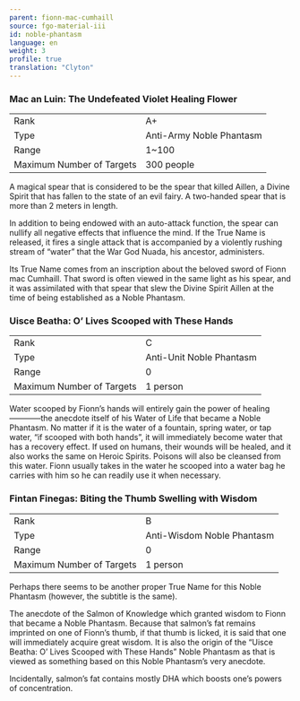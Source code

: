 ```yaml
---
parent: fionn-mac-cumhaill
source: fgo-material-iii
id: noble-phantasm
language: en
weight: 3
profile: true
translation: "Clyton"
---
```


### Mac an Luin: The Undefeated Violet Healing Flower

<table>
  <tr><td>Rank</td><td>A+</td></tr>
  <tr><td>Type</td><td>Anti-Army Noble Phantasm</td></tr>
  <tr><td>Range</td><td>1~100</td></tr>
  <tr><td>Maximum Number of Targets</td><td>300 people</td></tr>
</table>

A magical spear that is considered to be the spear that killed Aillen, a Divine Spirit that has fallen to the state of an evil fairy. A two-handed spear that is more than 2 meters in length.

In addition to being endowed with an auto-attack function, the spear can nullify all negative effects that influence the mind. If the True Name is released, it fires a single attack that is accompanied by a violently rushing stream of “water” that the War God Nuada, his ancestor, administers.

Its True Name comes from an inscription about the beloved sword of Fionn mac Cumhaill. That sword is often viewed in the same light as his spear, and it was assimilated with that spear that slew the Divine Spirit Aillen at the time of being established as a Noble Phantasm.

### Uisce Beatha: O’ Lives Scooped with These Hands

<table>
  <tr><td>Rank</td><td>C</td></tr>
  <tr><td>Type</td><td>Anti-Unit Noble Phantasm</td></tr>
  <tr><td>Range</td><td>0</td></tr>
  <tr><td>Maximum Number of Targets</td><td>1 person</td></tr>
</table>

Water scooped by Fionn’s hands will entirely gain the power of healing————the anecdote itself of his Water of Life that became a Noble Phantasm. No matter if it is the water of a fountain, spring water, or tap water, “if scooped with both hands”, it will immediately become water that has a recovery effect. If used on humans, their wounds will be healed, and it also works the same on Heroic Spirits. Poisons will also be cleansed from this water. Fionn usually takes in the water he scooped into a water bag he carries with him so he can readily use it when necessary.

### Fintan Finegas: Biting the Thumb Swelling with Wisdom

<table>
  <tr><td>Rank</td><td>B</td></tr>
  <tr><td>Type</td><td>Anti-Wisdom Noble Phantasm</td></tr>
  <tr><td>Range</td><td>0</td></tr>
  <tr><td>Maximum Number of Targets</td><td>1 person</td></tr>
</table>

Perhaps there seems to be another proper True Name for this Noble Phantasm (however, the subtitle is the same).

The anecdote of the Salmon of Knowledge which granted wisdom to Fionn that became a Noble Phantasm. Because that salmon’s fat remains imprinted on one of Fionn’s thumb, if that thumb is licked, it is said that one will immediately acquire great wisdom. It is also the origin of the “Uisce Beatha: O’ Lives Scooped with These Hands” Noble Phantasm as that is viewed as something based on this Noble Phantasm’s very anecdote.

Incidentally, salmon’s fat contains mostly DHA which boosts one’s powers of concentration.
